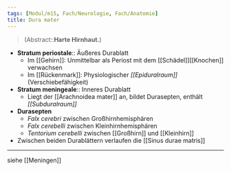 ```yaml
---
tags: [Modul/m15, Fach/Neurologie, Fach/Anatomie]
title: Dura mater
---
```

> (Abstract::**Harte Hirnhaut.**)
- **Stratum periostale**:: Äußeres Durablatt
	- Im [[Gehirn]]: Unmittelbar als Periost mit dem [[Schädel]][[Knochen]] verwachsen
	- Im [[Rückenmark]]: Physiologischer *[[Epiduralraum]]* (Verschiebefähigkeit)
- **Stratum meningeale**:: Inneres Durablatt
	- Liegt der [[Arachnoidea mater]] an, bildet Durasepten, enthält *[[Subduralraum]]*
- **Durasepten**
	- *Falx cerebri* zwischen Großhirnhemisphären
	- *Falx cerebelli* zwischen Kleinhirnhemisphären
	- *Tentorium cerebelli* zwischen [[Großhirn]] und [[Kleinhirn]]
- Zwischen beiden Durablättern verlaufen die [[Sinus durae matris]]
---
siehe [[Meningen]]
